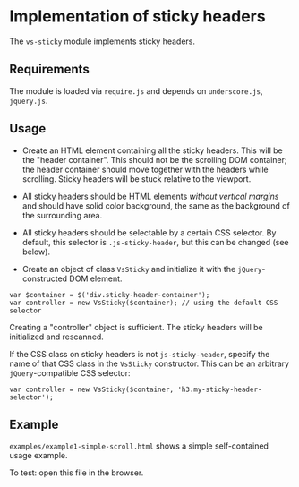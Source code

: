 Implementation of sticky headers
=================

The `vs-sticky` module implements sticky headers.

## Requirements

The module is loaded via `require.js` and depends on `underscore.js`, `jquery.js`.

## Usage

* Create an HTML element containing all the sticky headers. This will be the "header container". This should not be the scrolling DOM container; the header container should move together with the headers while scrolling. Sticky headers will be stuck relative to the viewport.

* All sticky headers should be HTML elements _without vertical margins_ and should have solid color background, the same as the background of the surrounding area.

* All sticky headers should be selectable by a certain CSS selector.
By default, this selector is `.js-sticky-header`, but this can be changed (see below).

* Create an object of class `VsSticky` and initialize it with the `jQuery`-constructed DOM element.

```
var $container = $('div.sticky-header-container');
var controller = new VsSticky($container); // using the default CSS selector
```

Creating a "controller" object is sufficient. The sticky headers will be initialized and rescanned.


If the CSS class on sticky headers is not `js-sticky-header`, specify the name of that CSS class in the `VsSticky` constructor. This can be an arbitrary `jQuery`-compatible CSS selector:

```
var controller = new VsSticky($container, 'h3.my-sticky-header-selector');
```

## Example

`examples/example1-simple-scroll.html` shows a simple self-contained usage example.

To test: open this file in the browser.

